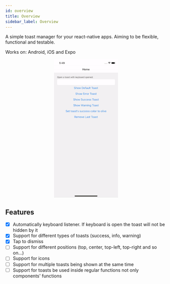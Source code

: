 ```yaml
---
id: overview
title: Overview
sidebar_label: Overview
---
```


A simple toast manager for your react-native apps. Aiming to be flexible, functional and testable.

Works on: Android, iOS and Expo

<p align="center">
  <img alt="Demo" src="https://github.com/mCodex/react-native-rooster/blob/master/demo.gif?raw=true" />
</p>

## Features

- [x] Automatically keyboard listener. If keyboard is open the toast will not be hidden by it
- [x] Support for different types of toasts (success, info, warning)
- [x] Tap to dismiss
- [ ] Support for different positions (top, center, top-left, top-right and so on...)
- [ ] Support for icons
- [ ] Support for multiple toasts being shown at the same time
- [ ] Support for toasts be used inside regular functions not only components' functions